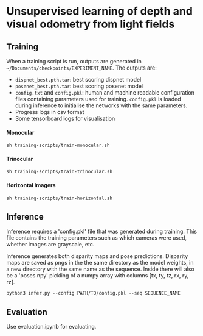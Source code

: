 # Unsupervised learning of depth and visual odometry from light fields

## Training

When a training script is run, outputs are generated in ```~/Documents/checkpoints/EXPERIMENT_NAME```. The outputs are: 
- ```dispnet_best.pth.tar```: best scoring dispnet model
- ```posenet_best.pth.tar```: best scoring posenet model
- ```config.txt``` and ```config.pkl```: human and machine readable configuration files containing parameters used for training. ```config.pkl``` is loaded during inference to initialise the networks with the same parameters.
- Progress logs in csv format
- Some tensorboard logs for visualisation


#### Monocular
```
sh training-scripts/train-monocular.sh
```

#### Trinocular
```
sh training-scripts/train-trinocular.sh
```

#### Horizontal Imagers
```
sh training-scripts/train-horizontal.sh
```


## Inference

Inference requires a 'config.pkl' file that was generated during training. This file contains the training parameters such as which cameras were used, whether images are grayscale, etc.

Inference generates both disparity maps and pose predictions.  Disparity maps are saved as pngs in the the same directory as the model weights, in a new directory with the same name as the sequence. Inside there will also be a 'poses.npy' pickling of a numpy array with columns [tx, ty, tz, rx, ry, rz]. 

```
python3 infer.py --config PATH/TO/config.pkl --seq SEQUENCE_NAME
```


## Evaluation

Use evaluation.ipynb for evaluating.